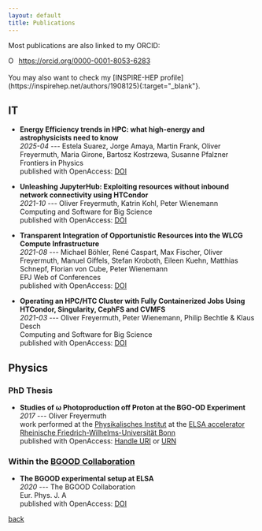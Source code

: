 ```yaml
---
layout: default
title: Publications
---
```


Most publications are also linked to my ORCID:
<div itemscope itemtype="https://schema.org/Person"><a itemprop="sameAs" content="https://orcid.org/0000-0001-8053-6283" href="https://orcid.org/0000-0001-8053-6283" target="orcid.widget" rel="me noopener noreferrer" style="vertical-align:top;"><img src="https://orcid.org/sites/default/files/images/orcid_16x16.png" style="width:1em;margin-right:.5em;" alt="ORCID iD icon">https://orcid.org/0000-0001-8053-6283</a></div>
<br />
You may also want to check my [INSPIRE-HEP profile](https://inspirehep.net/authors/1908125){:target="_blank"}.
<br />

## IT

* __Energy Efficiency trends in HPC: what high-energy and astrophysicists need to know__  
_2025-04_ --- Estela Suarez, Jorge Amaya, Martin Frank, Oliver Freyermuth, Maria Girone, Bartosz Kostrzewa, Susanne Pfalzner  
Frontiers in Physics  
published with OpenAccess: [DOI](https://doi.org/10.3389/fphy.2025.1542474)

* __Unleashing JupyterHub: Exploiting resources without inbound network connectivity using HTCondor__  
_2021-10_ --- Oliver Freyermuth, Katrin Kohl, Peter Wienemann  
Computing and Software for Big Science  
published with OpenAccess: [DOI](https://doi.org/10.1007/s41781-021-00063-1)

* __Transparent Integration of Opportunistic Resources into the WLCG Compute Infrastructure__  
_2021-08_ --- Michael Böhler, René Caspart, Max Fischer, Oliver Freyermuth, Manuel Giffels, Stefan Kroboth, Eileen Kuehn, Matthias Schnepf, Florian von Cube, Peter Wienemann  
EPJ Web of Conferences  
published with OpenAccess: [DOI](https://doi.org/10.1051/epjconf/202125102039)

* __Operating an HPC/HTC Cluster with Fully Containerized Jobs Using HTCondor, Singularity, CephFS and CVMFS__  
_2021-03_ --- Oliver Freyermuth, Peter Wienemann, Philip Bechtle & Klaus Desch  
Computing and Software for Big Science  
published with OpenAccess: [DOI](https://doi.org/10.1007/s41781-020-00050-y)

## Physics

### PhD Thesis

* __Studies of ω Photoproduction off Proton at the BGO-OD Experiment__  
_2017_ --- Oliver Freyermuth  
work performed at the [Physikalisches Institut](https://www.pi.uni-bonn.de/) at the [ELSA accelerator](https://www-elsa.physik.uni-bonn.de/)  
[Rheinische Friedrich-Wilhelms-Universität Bonn](https://www.uni-bonn.de/)  
published with OpenAccess: [Handle URI](https://hdl.handle.net/20.500.11811/7263) or
[URN](https://nbn-resolving.org/urn:nbn:de:hbz:5n-48397)

### Within the [BGOOD Collaboration](https://bgo-od.physik.uni-bonn.de/)

* __The BGOOD experimental setup at ELSA__  
_2020_ --- The BGOOD Collaboration  
Eur. Phys. J. A  
published with OpenAccess: [DOI](https://doi.org/10.1140/epja/s10050-020-00107-x)

[back](../)
